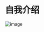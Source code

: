 # 自我介绍
![image](https://github.com/leisensoft/hello-world-and-about-me/blob/master/img/IMG_20170806_215808.jpg?raw=true)
